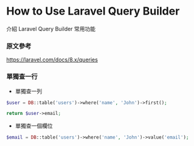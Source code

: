 # How to Use Laravel Query Builder
介紹 Laravel Query Builder 常用功能

### 原文參考
https://laravel.com/docs/8.x/queries

### 單獨查一行

- 單獨查一列
```php
$user = DB::table('users')->where('name', 'John')->first();

return $user->email;
```

- 單獨查一個欄位
```php
$email = DB::table('users')->where('name', 'John')->value('email');
```
